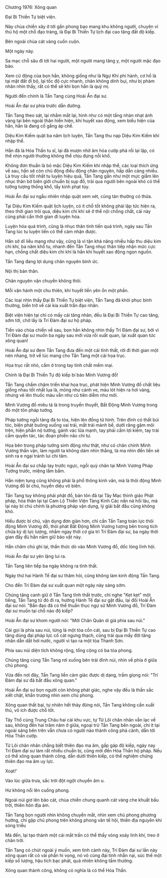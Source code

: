 




Chương 1976: Xông quan


Đại Bi Thiền Tự biệt viện.

Này chùa chiền xây ở tới gần phong bạo mang khu không người, chuyên vì thủ hộ một chỗ đạo tràng, là Đại Bi Thiền Tự lịch đại cao tăng đất độ kiếp.

Bên ngoài chùa cát vàng cuồn cuộn.

Một ngày này.

Sa mạc chỗ sâu đi tới hai người, một người mang tăng y, một người mặc đạo bào.

Xem cử động của bọn hắn, không giống như là Ngự Khí phi hành, cơ hồ là tại mặt đất đi bộ, lại tốc độ cực nhanh, chân không dính bụi, như bị phàm nhân nhìn thấy, rất có thể sẽ khi bọn hắn là quỷ mị.

Người đến chính là Tần Tang cùng Hoài Ẩn đại sư.

Hoài Ẩn đại sư phía trước dẫn đường.

Tần Tang theo sát, lại nhắm mắt lại, hình như có một tầng nhàn nhạt ánh vàng tại bên ngoài thân hiển hiện, khí huyết xao động, xem biểu hiện của hắn, hẳn là đang cố gắng áp chế.

Diệu Kim Kiếm quật ba năm lịch luyện, Tần Tang thu nạp Diệu Kim Kiếm khí nhập thể.

Hắn đã là Hóa Thần tu sĩ, lại đã mượn nhờ âm hỏa cướp phá rồi lại lập, có thể nhịn người thường không thể chịu đựng nỗi khổ.

Không đơn thuần là bỏ mặc Diệu Kim Kiếm khí nhập thể, các loại thích ứng về sau, hắn sẽ còn chủ động điều động chân nguyên, hấp dẫn càng nhiều. Là truy cầu tốt nhất tu luyện hiệu quả, Tần Tang gần như một mực giẫm lên nhục thân bờ biên giới chuẩn bị sụp đổ, trải qua người bên ngoài khó có thể tưởng tượng thống khổ, tẩy kinh phạt tủy.

Hoài Ẩn đại sư ngẫu nhiên nhập quật xem xét, cũng tán thưởng có thừa.

Tại Diệu Kim Kiếm quật lịch luyện, có ít chỗ tốt không phải lập tức hiện ra, theo thời gian trôi qua, diệu kim chi khí sẽ ở thể nội chồng chất, cái này cũng phải cần thời gian đi luyện hóa.

Luyện hóa quá trình, cũng là nhục thân tinh tiến quá trình, ngày sau Tần Tang lúc tu luyện liền có thể cảm nhận được.

Hắn sở dĩ liều mạng như vậy, cũng là vì tận khả năng nhiều hấp thu diệu kim chi khí, ba năm khổ tu, nhanh đến Tần Tang nhục thân tiếp nhận mức cực hạn, chồng chất diệu kim chi khí là hắn khí huyết xao động ngọn nguồn.

Tần Tang đang lợi dụng chân nguyên bình ức.

Nội thị bản thân.

Chân nguyên vận chuyển không thôi.

Mỗi vận hành một chu thiên, khí huyết liền yên ổn một phần.

Các loại nhìn thấy Đại Bi Thiền Tự biệt viện, Tần Tang đã khôi phục bình thường, biến trở về cái kia xuất trần đạo nhân.

Biệt viện hiện tại chỉ có mấy cái tăng nhân, đều là Đại Bi Thiền Tự cao tăng, sớm tới, chờ lấy là Trí Đàm đại sư hộ pháp.

Tiến vào chùa chiền về sau, bọn hắn không nhìn thấy Trí Đàm đại sư, bởi vì Trí Đàm đại sư muốn ba ngày sau mới vừa rồi xuất quan, lại xuất quan tức xông quan!

Hoài Ẩn đại sư đem Tần Tang đưa đến một cái tĩnh thất, rời đi thời gian một nén nhang, trở về lúc mang cho Tần Tang một cái họa trục.

Họa trục rất nhỏ, cầm ở trong tay tính chất mềm mại.

Chính là Đại Bi Thiền Tự độ kiếp bí bảo Minh Vương đồ!

Tần Tang chầm chậm triển khai họa trục, phát hiện Minh Vương đồ chất liệu giống nhau tốt nhất lụa là, mỏng như cánh ve, màu lót hiện ra hơi vàng, nhưng vẽ lên thuốc màu vẫn như cũ tiên diễm như mới.

Minh Vương đồ miêu tả là trong truyền thuyết, Bất Động Minh Vương trong đó một tôn pháp tướng.

Pháp tướng ngồi tảng đá to tòa, hiện lên đồng tử hình. Trên đỉnh có thất búi tóc, biện phát buông xuống vai trái, mắt trái mảnh bế, dưới răng gặm môi trên, hiện phẫn nộ tướng, gánh vác lửa mạnh, tay phải cầm lợi kiếm, tay trái cầm quyến tác, tác đoạn phiền não chi tư.

Họa bên trong pháp tướng sinh động như thật, như có chân chính Minh Vương thần vận, làm người ta không dám nhìn thẳng, tà ma nhìn đến liền sẽ sinh ra e ngại tránh lui chi tâm.

Hoài Ẩn đại sư chắp tay trước ngực, ngồi quỳ chân tại Minh Vương Pháp Tướng trước, miệng lẩm bẩm.

Hắn niệm tụng cũng không phải là phổ thông kinh văn, mà là thôi động Minh Vương đồ bí chú, huyền diệu vô biên.

Tần Tang tuy không phải phật đồ, bản tôn đã tại Tây Mạc thỉnh giáo Phật pháp, hóa thân lại tại Cam Lộ Thiền Viện Tàng Kinh Các nấn ná hồi lâu, mà lại này bí chú chính là phương pháp vận dụng, lý giải bắt đầu cũng không khó.

Hiểu được bí chú, vận dụng đơn giản hơn, chỉ cần Tần Tang toàn lực thôi động Minh Vương đồ, thôi phát Bất Động Minh Vương tượng bên trong tích chứa kỳ dị lực lượng, nhắm ngay thời cơ gia trì Trí Đàm đại sư, ba ngày thời gian đầy đủ hắn nắm giữ bảo vật này.

Hắn chăm chú ghi lại, thần thức dò vào Minh Vương đồ, dốc lòng lĩnh hội.

Hoài Ẩn đại sư yên lặng lui ra.

Tần Tang liên tiếp ba ngày không ra tĩnh thất.

Ngày thứ hai Hành Tế đại sư thăm hỏi, cũng không làm kinh động Tần Tang.

Cho đến Trí Đàm đại sư xuất quan một ngày này sáng sớm.

Chúng tăng canh giữ ở Tần Tang tĩnh thất trước, chỉ nghe "Kẹt kẹt" một tiếng, Tần Tang từ đó đi ra, hướng Hành Tế đại sư gật đầu, lại đối Hoài Ẩn đại sư nói: "Bần đạo đã có thể thuần thục ngự sử Minh Vương đồ, Trí Đàm đại sư muốn tại chỗ nào độ kiếp?

Hoài Ẩn đại sư khom người nói: "Mời Chân Quân di giá phía sau núi."

Cái gọi là phía sau núi, từng là một tòa cồn cát, sau bị Đại Bi Thiền Tự cao tăng dùng đại pháp lực cố cát ngưng thạch, cũng trải qua mấy đời tăng nhân dẫn dắt hơi nước, người vì tạo ra một tòa Thanh Sơn.

Phía sau núi diện tích không rộng, tổng cộng có ba tòa phong.

Chúng tăng cùng Tần Tang rơi xuống bên trái đỉnh núi, nhìn về phía ở giữa chủ phong.

Vừa đến nơi đây, Tần Tang liền cảm giác được dị dạng, trầm giọng nói: "Trí Đàm đại sư đã bắt đầu xông quan."

Hoài Ẩn đại sư bọn người còn không phát giác, nghe vậy đều là thần sắc xiết chặt, khẩn trương nhìn xem chủ phong.

Xông quan thất bại, tự nhiên hết thảy đừng nói, Tần Tang không cần xuất thủ, vô ích được chỗ tốt.

Tây Thổ cùng Trung Châu hai cái khu vực, tự Tử Lôi chân nhân vẫn lạc về sau, không đến hai trăm năm ở giữa, ngoại trừ Tần Tang bên ngoài, chí ít tại ngoài sáng bên trên vẫn chưa có người nào thành công phá cảnh, dẫn tới Hóa Thần cướp.

Tử Lôi chân nhân chẳng biết thiên đạo ma âm, gấp gáp độ kiếp, ngày nay Trí Đàm đại sư làm rất nhiều chuẩn bị, cũng mời đến Hóa Thần hộ pháp. Nếu có thể xông quan thành công, dẫn dưới thiên kiếp, có thể nghiệm chứng thiên đạo ma âm uy lực.

Xoạt!'

Vào lúc giữa trưa, sắc trời đột ngột chuyển âm u.

Hư không nổi lên cuồng phong.

Ngoài núi giơ lên bão cát, chùa chiền chung quanh cát vàng che khuất bầu trời, thiên hôn địa ám.

Tần Tang bọn người nhìn không chuyển mắt, nhìn xem chủ phong phương hướng, chỉ gặp chủ phong trên không phong vân tế hội, thiên địa nguyên khí sóng triều

Mà đến, lại tạo thành một cái mắt trần có thể thấy vòng xoáy linh khí, treo ở chân trời.

Tần Tang có chút ngoài ý muốn, xem tình cảnh này, Trí Đàm đại sư lần này xông quan rất có vài phần hi vọng, nó vô cùng đại tính nhẫn nại, súc thế một kiếp số lượng, hậu tích bạc phát, quả nhiên không tầm thường.

Xông quan thành công, không có nghĩa là có thể Hóa Thần.




